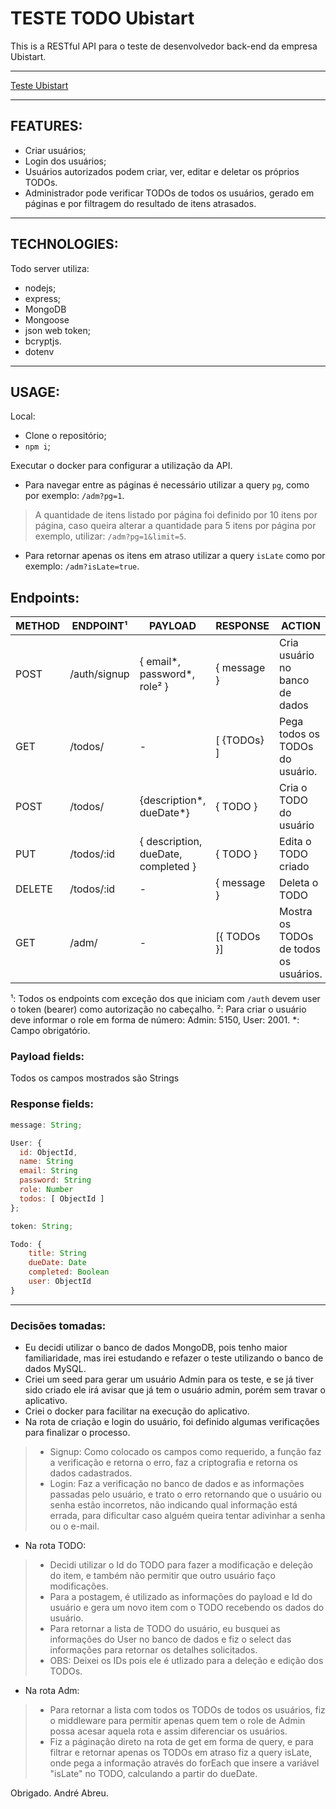 # TESTE TODO Ubistart

This is a RESTful API para o teste de desenvolvedor back-end da empresa Ubistart.

---

[Teste Ubistart](https://github.com/andrezo88/testeUbistart)

---

## FEATURES:

- Criar usuários;
- Login dos usuários;
- Usuários autorizados podem criar, ver, editar e deletar os próprios TODOs.
- Administrador pode verificar TODOs de todos os usuários, gerado em páginas e por filtragem do resultado de itens atrasados.

---

## TECHNOLOGIES:

Todo server utiliza:

- nodejs;
- express;
- MongoDB
- Mongoose
- json web token;
- bcryptjs.
- dotenv

---

## USAGE:

Local:

- Clone o repositório;
- `npm i`;

Executar o docker para configurar a utilização da API. 

- Para navegar entre as páginas é necessário utilizar a query `pg`, como por exemplo: `/adm?pg=1`.
> A quantidade de itens listado por página foi definido por 10 itens por página, caso queira alterar a quantidade para 5 itens por página por exemplo, utilizar: `/adm?pg=1&limit=5`.
- Para retornar apenas os itens em atraso utilizar a query `isLate` como por exemplo: `/adm?isLate=true`.

## Endpoints:

| METHOD | ENDPOINT¹         | PAYLOAD                          | RESPONSE        | ACTION                                                                            |
| ------ | ----------------- | -------------------------------- | --------------- | --------------------------------------------------------------------------------- |
| POST   | /auth/signup      | { email*, password*, role² }         | { message }     | Cria usuário no banco de dados | /auth/login       | { email*, password* }         | { user, token } | Cria token para acesso ao sistema e utilizar as funcionalidades conforme role do usuário |
| GET   | /todos/   |    -                  | [ {TODOs} ]      | Pega todos os TODOs do usuário. |
| POST    | /todos/   | {description*, dueDate*}                                | { TODO }  | Cria o TODO do usuário |
| PUT    | /todos/:id | { description, dueDate, completed }                      | { TODO }      | Edita o TODO criado |
| DELETE | /todos/:id | -                                | { message }     | Deleta o TODO |
| GET    | /adm/      | -                                | [{ TODOs }]      | Mostra os TODOs de todos os usuários.|

¹: Todos os endpoints com exceção dos que iniciam com `/auth` devem user o token (bearer) como autorização no cabeçalho.
²: Para criar o usuário deve informar o role em forma de número: Admin: 5150, User: 2001.
*: Campo obrigatório.

### Payload fields:

Todos os campos mostrados são Strings

### Response fields:

```javascript
message: String;

User: {
  id: ObjectId,
  name: String
  email: String
  password: String
  role: Number
  todos: [ ObjectId ]
};

token: String;

Todo: {    
    title: String
    dueDate: Date
    completed: Boolean
    user: ObjectId
}
```

---

### Decisões tomadas:

- Eu decidi utilizar o banco de dados MongoDB, pois tenho maior familiaridade, mas irei estudando e refazer o teste utilizando o banco de dados MySQL.
- Criei um seed para gerar um usuário Admin para os teste, e se já tiver sido criado ele irá avisar que já tem o usuário admin, porém sem travar o aplicativo. 
- Criei o docker para facilitar na execução do aplicativo.
- Na rota de criação e login do usuário, foi definido algumas verificações para finalizar o processo.
> - Signup: Como colocado os campos como requerido, a função faz a verificação e retorna o erro, faz a criptografia e retorna os dados cadastrados.
> - Login: Faz a verificação no banco de dados e as informações passadas pelo usuário, e trato o erro retornando que o usuário ou senha estão incorretos, não indicando qual informação está errada, para dificultar caso alguém queira tentar adivinhar a senha ou o e-mail.
- Na rota TODO:
> - Decidi utilizar o Id do TODO para fazer a modificação e deleção do item, e também não permitir que outro usuário faço modificações.
> - Para a postagem, é utilizado as informações do payload e Id do usuário e gera um novo item com o TODO recebendo os dados do usuário.
> - Para retornar a lista de TODO do usuário, eu busquei as informações do User no banco de dados e fiz o select das informações para retornar os detalhes solicitados.
> - OBS: Deixei os IDs pois ele é utlizado para a deleção e edição dos TODOs.
- Na rota Adm:
> - Para retornar a lista com todos os TODOs de todos os usuários, fiz o middleware para permitir apenas quem tem o role de Admin possa acesar aquela rota e assim diferenciar os usuários.
> -  Fiz a páginação direto na rota de get em forma de query, e para filtrar e retornar apenas os TODOs em atraso fiz a query isLate, onde pega a informação através do forEach que insere a variável "isLate" no TODO, calculando a partir do dueDate.

Obrigado.
André Abreu.
